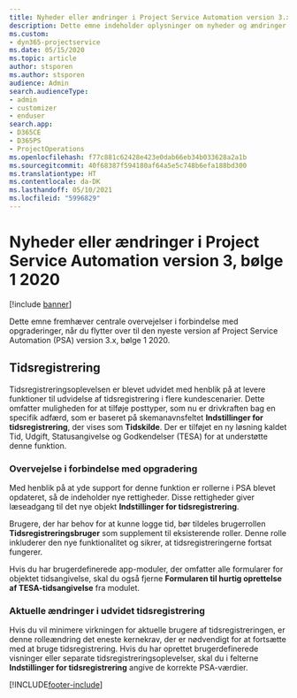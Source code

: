 ```yaml
---
title: Nyheder eller ændringer i Project Service Automation version 3.x, bølge 1 2020
description: Dette emne indeholder oplysninger om nyheder og ændringer i Project Service Automation version 3, bølge 1 2020.
ms.custom:
- dyn365-projectservice
ms.date: 05/15/2020
ms.topic: article
author: stsporen
ms.author: stsporen
audience: Admin
search.audienceType:
- admin
- customizer
- enduser
search.app:
- D365CE
- D365PS
- ProjectOperations
ms.openlocfilehash: f77c881c62428e423e0dab66eb34b033628a2a1b
ms.sourcegitcommit: 40f68387f594180af64a5e5c748b6efa188bd300
ms.translationtype: HT
ms.contentlocale: da-DK
ms.lasthandoff: 05/10/2021
ms.locfileid: "5996829"
---
```

# <a name="whats-new-or-changed-in-project-service-automation-version-3-wave-1-2020"></a>Nyheder eller ændringer i Project Service Automation version 3, bølge 1 2020

[!include [banner](../includes/psa-now-project-operations.md)]

Dette emne fremhæver centrale overvejelser i forbindelse med opgraderinger, når du flytter over til den nyeste version af Project Service Automation (PSA) version 3.x, bølge 1 2020.

## <a name="time-entry"></a>Tidsregistrering
Tidsregistreringsoplevelsen er blevet udvidet med henblik på at levere funktioner til udvidelse af tidsregistrering i flere kundescenarier. Dette omfatter muligheden for at tilføje posttyper, som nu er drivkraften bag en specifik adfærd, som er baseret på skemanavnsfeltet **Indstillinger for tidsregistrering**, der vises som **Tidskilde**. Der er tilføjet en ny løsning kaldet Tid, Udgift, Statusangivelse og Godkendelser (TESA) for at understøtte denne funktion.

### <a name="upgrade-consideration"></a>Overvejelse i forbindelse med opgradering
Med henblik på at yde support for denne funktion er rollerne i PSA blevet opdateret, så de indeholder nye rettigheder. Disse rettigheder giver læseadgang til det nye objekt **Indstillinger for tidsregistrering**.

Brugere, der har behov for at kunne logge tid, bør tildeles brugerrollen **Tidsregistreringsbruger** som supplement til eksisterende roller. Denne rolle inkluderer den nye funktionalitet og sikrer, at tidsregistreringerne fortsat fungerer.

Hvis du har brugerdefinerede app-moduler, der omfatter alle formularer for objektet tidsangivelse, skal du også fjerne **Formularen til hurtig oprettelse af TESA-tidsangivelse** fra modulet.

### <a name="currently-extended-time-entry-changes"></a>Aktuelle ændringer i udvidet tidsregistrering
Hvis du vil minimere virkningen for aktuelle brugere af tidsregistreringen, er denne rolleændring det eneste kernekrav, der er nødvendigt for at fortsætte med at bruge tidsregistrering. Hvis du har oprettet brugerdefinerede visninger eller separate tidsregistreringsoplevelser, skal du i felterne **Indstillinger for tidsregistrering** angive de korrekte PSA-værdier.


[!INCLUDE[footer-include](../includes/footer-banner.md)]
